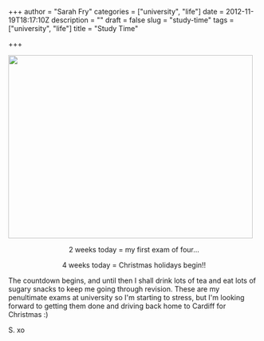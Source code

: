 +++
author = "Sarah Fry"
categories = ["university", "life"]
date = 2012-11-19T18:17:10Z
description = ""
draft = false
slug = "study-time"
tags = ["university", "life"]
title = "Study Time"

+++


<a href="http://sweetaspi.co.uk/images/2012/11/IMGP4011.jpg"><img class="aligncenter size-full wp-image-1369" title="revision" src="http://sweetaspi.co.uk/images/2012/11/IMGP4011.jpg" alt="" width="490" height="367" /></a>
<p style="text-align: center;">2 weeks today = my first exam of four...</p>
<p style="text-align: center;">4 weeks today = Christmas holidays begin!!</p>
<p style="text-align: left;">The countdown begins, and until then I shall drink lots of tea and eat lots of sugary snacks to keep me going through revision. These are my penultimate exams at university so I'm starting to stress, but I'm looking forward to getting them done and driving back home to Cardiff for Christmas :)</p>
<p style="text-align: left;">S. xo</p>

